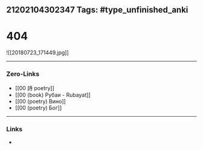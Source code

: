 21202104302347
Tags: #type_unfinished_anki 
---
# 404

![[20180723_171449.jpg]]

---
### Zero-Links
- [[00 詩 poetry]]
- [[00 (book) Рубаи - Rubayat]]
- [[00 (poetry) Вино]]
- [[00 (poetry) Бог]]
---
### Links
-